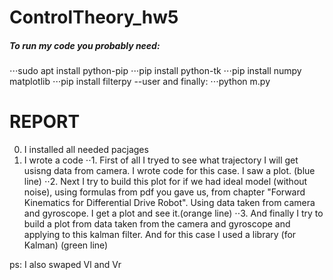 # ControlTheory_hw5
##### To run my code you probably need:
⋅⋅⋅sudo apt install python-pip
⋅⋅⋅pip install python-tk
⋅⋅⋅pip install numpy matplotlib
⋅⋅⋅pip install filterpy --user 
and finally:
⋅⋅⋅python m.py 

#    REPORT
0. I installed all needed pacjages
1. I wrote a code
⋅⋅1. First of all I tryed to see what trajectory I will get usisng data from  camera. I wrote code for this case. I saw a plot. (blue line)
⋅⋅2. Next I try to build this plot for if we had ideal model (without noise), using formulas from pdf you gave us, from chapter "Forward Kinematics for Differential Drive Robot". Using data taken from camera and gyroscope. I get a plot and see it.(orange line)
⋅⋅3. And finally I try to build a plot from data taken from the camera and gyroscope and applying to this kalman filter. And for this case I used a library (for Kalman) (green line)
  
ps: I also swaped Vl and Vr
